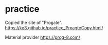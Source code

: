 # practice
Copied the site of "Progate".
https://ke3.github.io/practice_ProagteCopy.html/

Material provider
https://prog-8.com/
